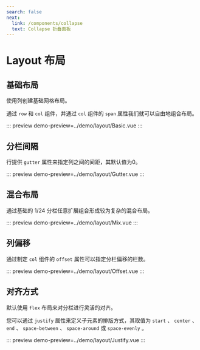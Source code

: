 ```yaml
---
search: false
next:
  link: /components/collapse
  text: Collapse 折叠面板
---
```


# Layout 布局

## 基础布局
使用列创建基础网格布局。

通过 `row` 和 `col` 组件，并通过 `col` 组件的 `span` 属性我们就可以自由地组合布局。

::: preview
demo-preview=../demo/layout/Basic.vue
:::

## 分栏间隔
行提供 `gutter` 属性来指定列之间的间距，其默认值为0。

::: preview
demo-preview=../demo/layout/Gutter.vue
:::

## 混合布局
通过基础的 1/24 分栏任意扩展组合形成较为复杂的混合布局。

::: preview
demo-preview=../demo/layout/Mix.vue
:::

## 列偏移
通过制定 `col` 组件的 `offset` 属性可以指定分栏偏移的栏数。

::: preview
demo-preview=../demo/layout/Offset.vue
:::

## 对齐方式
默认使用 `flex` 布局来对分栏进行灵活的对齐。

您可以通过 `justify` 属性来定义子元素的排版方式，其取值为 `start` 、 `center` 、 `end` 、 `space-between` 、 `space-around` 或 `space-evenly` 。

::: preview
demo-preview=../demo/layout/Justify.vue
:::